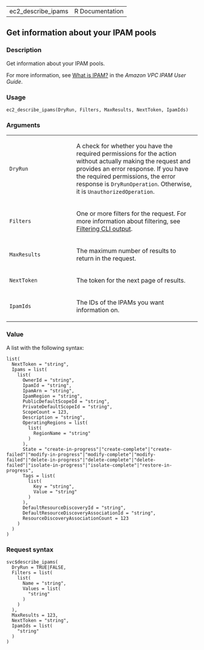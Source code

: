 <table style="width: 100%;">
<tbody>
<tr class="odd">
<td>ec2_describe_ipams</td>
<td style="text-align: right;">R Documentation</td>
</tr>
</tbody>
</table>

## Get information about your IPAM pools

### Description

Get information about your IPAM pools.

For more information, see [What is
IPAM?](https://docs.aws.amazon.com/vpc/latest/ipam/) in the *Amazon VPC
IPAM User Guide*.

### Usage

    ec2_describe_ipams(DryRun, Filters, MaxResults, NextToken, IpamIds)

### Arguments

<table>
<colgroup>
<col style="width: 35%" />
<col style="width: 65%" />
</colgroup>
<tbody>
<tr class="odd">
<td><code id="ec2_describe_ipams_:_DryRun">DryRun</code></td>
<td><p>A check for whether you have the required permissions for the
action without actually making the request and provides an error
response. If you have the required permissions, the error response is
<code>DryRunOperation</code>. Otherwise, it is
<code>UnauthorizedOperation</code>.</p></td>
</tr>
<tr class="even">
<td><code id="ec2_describe_ipams_:_Filters">Filters</code></td>
<td><p>One or more filters for the request. For more information about
filtering, see <a
href="https://docs.aws.amazon.com/cli/latest/userguide/cli-usage-filter.html">Filtering
CLI output</a>.</p></td>
</tr>
<tr class="odd">
<td><code id="ec2_describe_ipams_:_MaxResults">MaxResults</code></td>
<td><p>The maximum number of results to return in the request.</p></td>
</tr>
<tr class="even">
<td><code id="ec2_describe_ipams_:_NextToken">NextToken</code></td>
<td><p>The token for the next page of results.</p></td>
</tr>
<tr class="odd">
<td><code id="ec2_describe_ipams_:_IpamIds">IpamIds</code></td>
<td><p>The IDs of the IPAMs you want information on.</p></td>
</tr>
</tbody>
</table>

### Value

A list with the following syntax:

    list(
      NextToken = "string",
      Ipams = list(
        list(
          OwnerId = "string",
          IpamId = "string",
          IpamArn = "string",
          IpamRegion = "string",
          PublicDefaultScopeId = "string",
          PrivateDefaultScopeId = "string",
          ScopeCount = 123,
          Description = "string",
          OperatingRegions = list(
            list(
              RegionName = "string"
            )
          ),
          State = "create-in-progress"|"create-complete"|"create-failed"|"modify-in-progress"|"modify-complete"|"modify-failed"|"delete-in-progress"|"delete-complete"|"delete-failed"|"isolate-in-progress"|"isolate-complete"|"restore-in-progress",
          Tags = list(
            list(
              Key = "string",
              Value = "string"
            )
          ),
          DefaultResourceDiscoveryId = "string",
          DefaultResourceDiscoveryAssociationId = "string",
          ResourceDiscoveryAssociationCount = 123
        )
      )
    )

### Request syntax

    svc$describe_ipams(
      DryRun = TRUE|FALSE,
      Filters = list(
        list(
          Name = "string",
          Values = list(
            "string"
          )
        )
      ),
      MaxResults = 123,
      NextToken = "string",
      IpamIds = list(
        "string"
      )
    )
